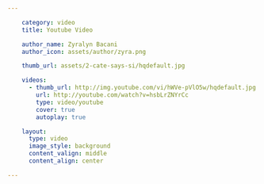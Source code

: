 ```yaml
---

    category: video
    title: Youtube Video

    author_name: Zyralyn Bacani
    author_icon: assets/author/zyra.png

    thumb_url: assets/2-cate-says-si/hqdefault.jpg

    videos:
      - thumb_url: http://img.youtube.com/vi/hWVe-pVlO5w/hqdefault.jpg
        url: http://youtube.com/watch?v=hsbLrZNYrCc
        type: video/youtube
        cover: true
        autoplay: true

    layout:
      type: video
      image_style: background
      content_valign: middle
      content_align: center

---
```

